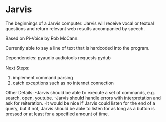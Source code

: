 Jarvis
=====

The beginnings of a Jarvis computer.
Jarvis will receive vocal or textual questions and return relevant web results accompanied by speech.

Based on Pi-Voice by Rob McCann.

Currently able to say a line of text that is hardcoded into the program. 

Dependencies:
pyaudio
audiotools
requests
pydub

Next Steps:
1. implement command parsing
2. catch exceptions such as no internet connection

Other Details:
-Jarvis should be able to execute a set of commands, 
 e.g. search, open, youtube. 
-Jarvis should handle errors with interpretation and ask for reiteration. 
-It would be nice if Jarvis could listen for the end of a query, 
but if not, Jarvis should be able to listen for as long as a button is pressed or at least for a specified amount of time.
